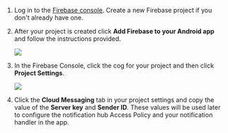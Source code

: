 

1. Log in to the [Firebase console](https://firebase.google.com/console/). Create a new Firebase project if you don't already have one.
2. After your project is created click **Add Firebase to your Android app** and follow the instructions provided.
   
    ![](./media/notification-hubs-enable-firebase-cloud-messaging/notification-hubs-add-firebase-to-android-app.png)
3. In the Firebase Console, click the cog for your project and then click **Project Settings**.
   
    ![](./media/notification-hubs-enable-firebase-cloud-messaging/notification-hubs-firebase-console-project-settings.png)
4. Click the **Cloud Messaging** tab in your project settings and copy the value of the **Server key** and **Sender ID**.  These values will be used later to configure the notification hub Access Policy and your notification handler in the app.


